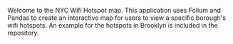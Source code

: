 Welcome to the NYC Wifi Hotspot map. This application uses Folium and Pandas to create an interactive map for users to view a specific borough's wifi hotspots. An example for the hotspots in Brooklyn is included in the repository.
